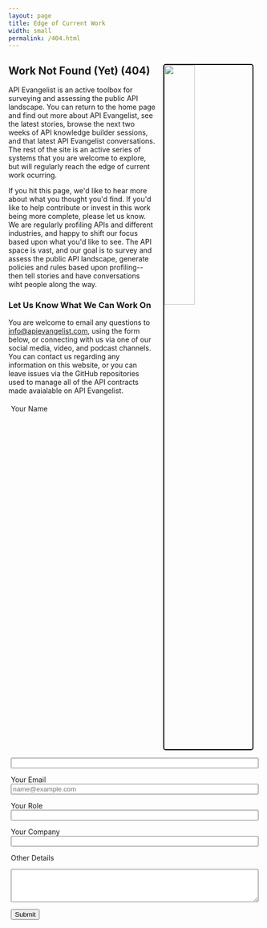 ```yaml
---
layout: page
title: Edge of Current Work
width: small
permalink: /404.html
---
```

<img src="https://kinlane-productions2.s3.us-east-1.amazonaws.com/planet-of-apes-statue-of-liberty.jpeg" width="35%" align="right" style="margin: 15px; border: 2px solid #000; border-radius: 5px;">
<h2>Work Not Found (Yet) (404)</h2>
API Evangelist is an active toolbox for surveying and assessing the public API landscape. You can return to the home page and find out more about API Evangelist, see the latest stories, browse the next two weeks of API knowledge builder sessions, and that latest API Evangelist conversations. The rest of the site is an active series of systems that you are welcome to explore, but will regularly reach the edge of current work ocurring.

If you hit this page, we'd like to hear more about what you thought you'd find. If you'd like to help contribute or invest in this work being more complete, please let us know. We are regularly profiling APIs and different industries, and happy to shift our focus based upon what you'd like to see. The API space is vast, and our goal is to survey and assess the public API landscape, generate policies and rules based upon profiling--then tell stories and have conversations wiht people along the way.
  
<h3>Let Us Know What We Can Work On</h3>
<p>You are welcome to email any questions to <a href="info@apievangelist.com">info@apievangelist.com</a>, using the form below, or connecting with us via one of our social media, video, and podcast channels. You can contact us regarding any information on this website, or you can leave issues via the GitHub repositories used to manage all of the API contracts made avaialable on API Evangelist.</p>

<form action="https://formspree.io/f/mblrpwra" method="POST" name="contact" style="padding: 5px;">     
<label for="role">Your Name</label>
<input type="text" class="form-control" id="name" name="name" placeholder="" style="width: 100%;">
    
<label for="email">Your Email</label>
<input type="email" class="form-control" id="email" name="email" placeholder="name@example.com" style="width: 100%;">
        
<label for="role">Your Role</label>
<input type="text" class="form-control" id="role" name="role" placeholder="" style="width: 100%;">

<label for="company">Your Company</label>
<input type="text" class="form-control" id="company" name="company" placeholder="" style="width: 100%;">
          
<label for="other">Other Details</label>
<textarea id="other" class="form-control" name="other" rows="4" style="width: 100%;"></textarea>

<a href="#" onclick="document.contact.submit();"><button type="button" class="btn btn-primary">Submit</button></a>
</form>         
